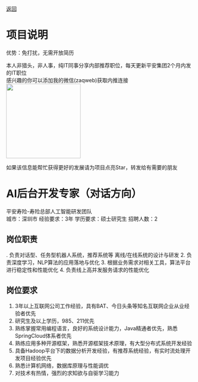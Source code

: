 [返回](../)

# 项目说明

优势：免打扰，无需开放简历

本人非猎头，非人事，纯IT同事分享内部推荐职位，每天更新平安集团2个月内发的IT职位  
感兴趣的你可以添加我的微信(zaqweb)获取内推连接  
<img src="https://github.com/zaqweb/PA-IT-JOBS/blob/master/WechatICode.jpeg"  height="200" width="200">

如果该信息能帮忙获得更好的发展请为项目点亮Star，转发给有需要的朋友

# AI后台开发专家（对话方向）
平安寿险-寿险总部人工智能研发团队  
城市：深圳市 经验要求：3年 学历要求：硕士研究生  招聘人数：2

## 岗位职责
. 负责对话型、任务型机器人系统，推荐系统等 离线/在线系统的设计与研发
2. 负责深度学习，NLP算法的应用落地与优化
3. 根据业务需求对相关工具，算法平台进行稳定性和性能优化
4. 负责线上高并发服务请求的性能优化

## 岗位要求
1. 3年以上互联网公司工作经验，具有BAT、今日头条等知名互联网企业从业经验者优先
2. 研究生及以上学历，985、211优先
3. 熟练掌握常用编程语言，良好的系统设计能力，Java精通者优先，熟悉SpringCloud体系者优先
4. 熟练应用多种开源框架，熟悉开源框架技术原理，有大型分布式系统开发经验
5. 具备Hadoop平台下的数据分析开发经验，有推荐系统经验，有实时流处理开发项目经验优先
6. 熟悉计算机网络，数据库原理与性能调优
7. 对技术有热情，强烈的求知欲与自驱学习能力




